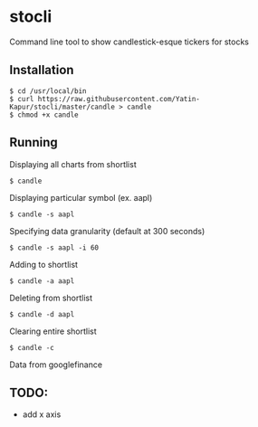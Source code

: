 # stocli
Command line tool to show candlestick-esque tickers for stocks

## Installation
```
$ cd /usr/local/bin
$ curl https://raw.githubusercontent.com/Yatin-Kapur/stocli/master/candle > candle
$ chmod +x candle
```

## Running

Displaying all charts from shortlist
```
$ candle
```

Displaying particular symbol (ex. aapl)
```
$ candle -s aapl
```

Specifying data granularity (default at 300 seconds)
```
$ candle -s aapl -i 60
```

Adding to shortlist
```
$ candle -a aapl
```

Deleting from shortlist
```
$ candle -d aapl
```

Clearing entire shortlist
```
$ candle -c
```

Data from googlefinance

## TODO:
* add x axis
